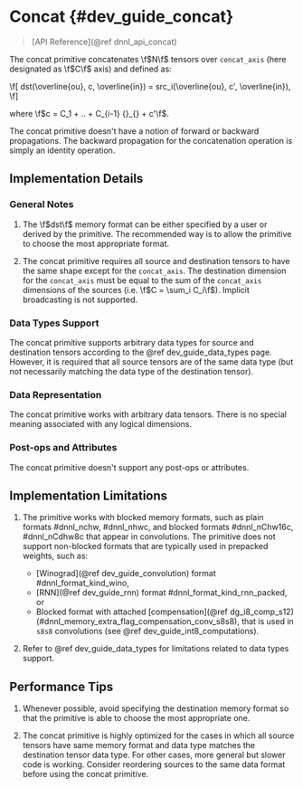 Concat {#dev_guide_concat}
==========================

>
> [API Reference](@ref dnnl_api_concat)
>

The concat primitive concatenates \f$N\f$ tensors over `concat_axis` (here
designated as \f$C\f$ axis) and defined as:

\f[
    dst(\overline{ou}, c, \overline{in}) =
        src_i(\overline{ou}, c', \overline{in}),
\f]

where \f$c = C_1 + .. + C_{i-1} {}_{} + c'\f$.

The concat primitive doesn't have a notion of forward or backward propagations.
The backward propagation for the concatenation operation is simply an identity
operation.

## Implementation Details

### General Notes

1. The \f$dst\f$ memory format can be either specified by a user or derived by
   the primitive. The recommended way is to allow the primitive to choose the
   most appropriate format.

2. The concat primitive requires all source and destination tensors to have the
   same shape except for the `concat_axis`. The destination dimension for the
   `concat_axis` must be equal to the sum of the `concat_axis` dimensions of
   the sources (i.e. \f$C = \sum_i C_i\f$).
   Implicit broadcasting is not supported.

### Data Types Support

The concat primitive supports arbitrary data types for source and destination
tensors according to the @ref dev_guide_data_types page. However, it is
required that all source tensors are of the same data type (but not necessarily
matching the data type of the destination tensor).

### Data Representation

The concat primitive works with arbitrary data tensors. There is no special
meaning associated with any logical dimensions.

### Post-ops and Attributes

The concat primitive doesn't support any post-ops or attributes.


## Implementation Limitations

1. The primitive works with blocked memory formats, such as plain formats
   #dnnl_nchw, #dnnl_nhwc, and blocked formats #dnnl_nChw16c, #dnnl_nCdhw8c that
   appear in convolutions. The primitive does not support non-blocked formats
   that are typically used in prepacked weights, such as:
   - [Winograd](@ref dev_guide_convolution) format #dnnl_format_kind_wino,
   - [RNN](@ref dev_guide_rnn) format #dnnl_format_kind_rnn_packed, or
   - Blocked format with attached [compensation](@ref dg_i8_comp_s12)
     (#dnnl_memory_extra_flag_compensation_conv_s8s8),
     that is used in `s8s8` convolutions (see @ref dev_guide_int8_computations).

2. Refer to @ref dev_guide_data_types for limitations related to data types
   support.


## Performance Tips

1. Whenever possible, avoid specifying the destination memory format so that the
   primitive is able to choose the most appropriate one.

2. The concat primitive is highly optimized for the cases in which all source
   tensors have same memory format and data type matches the destination tensor
   data type. For other cases, more general but slower code is working.
   Consider reordering sources to the same data format before using the concat
   primitive.
